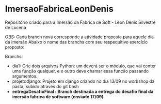 # ImersaoFabricaLeonDenis
Repositório criado para a Imersão da Fabrica de Soft - Leon Denis Silvestre de Lucena

OBS: Cada branch nova corresponde a atividade proposta para aquele dia da imersão
Abaixo o nome das branchs com seu respequitivo exercício proposto:

Branchs:
- dia1: Crie dois arquivos Python: um deverá ser o módulo, que vai conter uma função qualquer, e o outro deve chamar essa função passando argumentos.
- projetodjango: Projeto em django criando no dia 13/09 no workshop da pasta, subido através do git bash
- **entregaDesafioFinal : Branch destinada a entrega do desafio final da imersão fabrica de software (enviado 17/09)**
